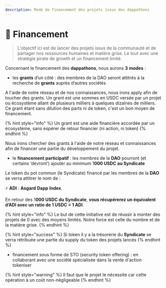 ```yaml
---
description: Mode de financement des projets issus des dappathons
---
```


# 💸 Financement

> L'objectif ici est de lancer des projets issus de la communauté et de partager nos ressources humaines et matière grise. Le tout avec une stratégie pirate de growth et un financement limité.

Concernant le financement des **dappathons**, nous aurons **3** **modes** :

* les **grants** d’un côté : des membres de la DAO seront attitrés à la recherche de **grants** auprès d’autres sociétés

A l'aide de notre réseau et de nos connaissances, nous irons apply afin de toucher des grants. Un grant est une sommes en USDC versée par un projet ou écosystème allant de plusieurs milliers à quelques dizaines de milliers. Ce grant étant sans dilution des parts ni de token, c'est un bon moyen de financement.

{% hint style="info" %}
Un grant est une aide financière accordée par un écosystème, sans espérer de retour financier (ni action, ni token)
{% endhint %}

Nous irons chercher des grants à l'aide de notre réseau et connaissances afin de financer une partie du développement du projet.

* le **financement** **participatif** : les membres de la **DAO** pourront (et certains ‘devront’) ajouter au minimum 1**000 USDC au Syndicate**

Le token du pot commun (le Syndicate) financé par les membres de la **DAO** se verra attitrer le nom de :

⚡ **ADI** : **Asgard** **Dapp** **Index**.

En retour des 1**000 USDC du Syndicate**, **vous récupérerez un équivalent d’ADI avec un ratio de 1 USDC = 1 ADI**.

{% hint style="info" %}
Le but de cette initiative est de réussir à monter des projets de 0 avec des moyens limités. Notre force est celle du nombre et de la matière grise.
{% endhint %}

{% hint style="success" %}
Si token il y a la trésorerie du **Syndicate** se verra rétribuée une partie du supply du token des projets lancés
{% endhint %}

* financement sous forme de STO (security token offering) : en collaborant avec une société spécialisée dans la vente d'action tokeniser

{% hint style="warning" %}
Il faut que le projet le nécessite car cette opération à un coût non-négligeable
{% endhint %}
